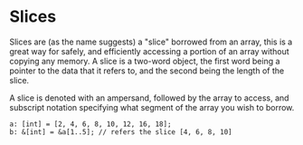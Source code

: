 # Slices

Slices are (as the name suggests) a "slice" borrowed from an array, this is a
great way for safely, and efficiently accessing a portion of an array without
copying any memory. A slice is a two-word object, the first word being a
pointer to the data that it refers to, and the second being the length of
the slice.

A slice is denoted with an ampersand, followed by the array to access, and
subscript notation specifying what segment of the array you wish to borrow.

    a: [int] = [2, 4, 6, 8, 10, 12, 16, 18];
    b: &[int] = &a[1..5]; // refers the slice [4, 6, 8, 10]